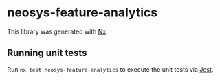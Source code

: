 # neosys-feature-analytics

This library was generated with [Nx](https://nx.dev).

## Running unit tests

Run `nx test neosys-feature-analytics` to execute the unit tests via [Jest](https://jestjs.io).

